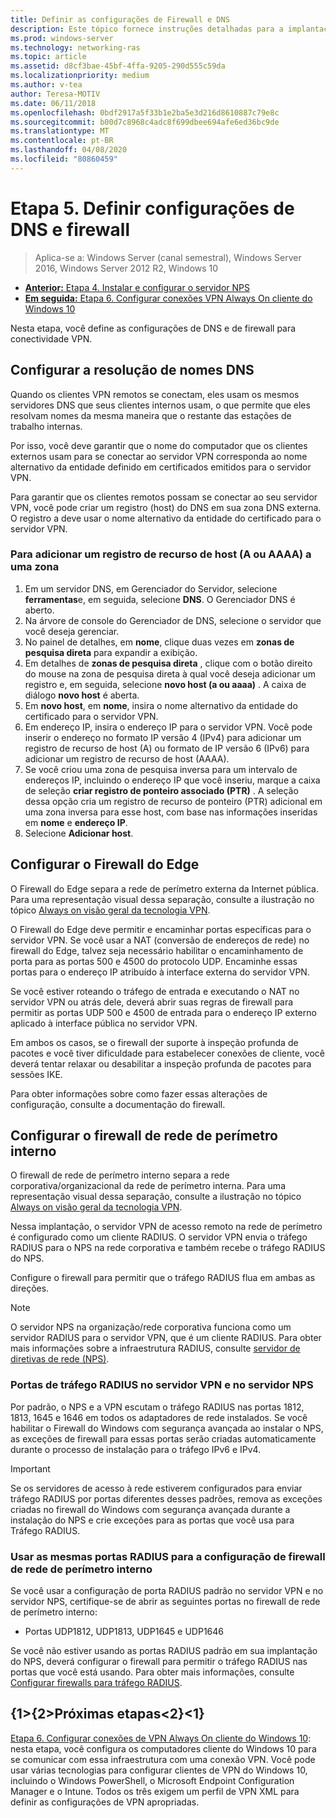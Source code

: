 ```yaml
---
title: Definir as configurações de Firewall e DNS
description: Este tópico fornece instruções detalhadas para a implantação de Always On VPN no Windows Server 2016.
ms.prod: windows-server
ms.technology: networking-ras
ms.topic: article
ms.assetid: d8cf3bae-45bf-4ffa-9205-290d555c59da
ms.localizationpriority: medium
ms.author: v-tea
author: Teresa-MOTIV
ms.date: 06/11/2018
ms.openlocfilehash: 0bdf2917a5f33b1e2ba5e3d216d8610887c79e8c
ms.sourcegitcommit: b00d7c8968c4adc8f699dbee694afe6ed36bc9de
ms.translationtype: MT
ms.contentlocale: pt-BR
ms.lasthandoff: 04/08/2020
ms.locfileid: "80860459"
---
```

# <a name="step-5-configure-dns-and-firewall-settings"></a>Etapa 5. Definir configurações de DNS e firewall

>Aplica-se a: Windows Server (canal semestral), Windows Server 2016, Windows Server 2012 R2, Windows 10

- [**Anterior:** Etapa 4. Instalar e configurar o servidor NPS](vpn-deploy-nps.md)
- [**Em seguida:** Etapa 6. Configurar conexões VPN Always On cliente do Windows 10](vpn-deploy-client-vpn-connections.md)

Nesta etapa, você define as configurações de DNS e de firewall para conectividade VPN.

## <a name="configure-dns-name-resolution"></a>Configurar a resolução de nomes DNS

Quando os clientes VPN remotos se conectam, eles usam os mesmos servidores DNS que seus clientes internos usam, o que permite que eles resolvam nomes da mesma maneira que o restante das estações de trabalho internas.

Por isso, você deve garantir que o nome do computador que os clientes externos usam para se conectar ao servidor VPN corresponda ao nome alternativo da entidade definido em certificados emitidos para o servidor VPN.

Para garantir que os clientes remotos possam se conectar ao seu servidor VPN, você pode criar um registro (host) do DNS em sua zona DNS externa. O registro a deve usar o nome alternativo da entidade do certificado para o servidor VPN.

### <a name="to-add-a-host-a-or-aaaa-resource-record-to-a-zone"></a>Para adicionar um registro de recurso de host (A ou AAAA) a uma zona

1. Em um servidor DNS, em Gerenciador do Servidor, selecione **ferramentas**e, em seguida, selecione **DNS**. O Gerenciador DNS é aberto.
2. Na árvore de console do Gerenciador de DNS, selecione o servidor que você deseja gerenciar.
3. No painel de detalhes, em **nome**, clique duas vezes em **zonas de pesquisa direta** para expandir a exibição.
4. Em detalhes de **zonas de pesquisa direta** , clique com o botão direito do mouse na zona de pesquisa direta à qual você deseja adicionar um registro e, em seguida, selecione **novo host (a ou aaaa)** . A caixa de diálogo **novo host** é aberta.
5. Em **novo host**, em **nome**, insira o nome alternativo da entidade do certificado para o servidor VPN.
6. Em endereço IP, insira o endereço IP para o servidor VPN. Você pode inserir o endereço no formato IP versão 4 (IPv4) para adicionar um registro de recurso de host (A) ou formato de IP versão 6 (IPv6) para adicionar um registro de recurso de host (AAAA).
7. Se você criou uma zona de pesquisa inversa para um intervalo de endereços IP, incluindo o endereço IP que você inseriu, marque a caixa de seleção **criar registro de ponteiro associado (PTR)** .  A seleção dessa opção cria um registro de recurso de ponteiro (PTR) adicional em uma zona inversa para esse host, com base nas informações inseridas em **nome** e **endereço IP**.
8. Selecione **Adicionar host**.

## <a name="configure-the-edge-firewall"></a>Configurar o Firewall do Edge

O Firewall do Edge separa a rede de perímetro externa da Internet pública. Para uma representação visual dessa separação, consulte a ilustração no tópico [Always on visão geral da tecnologia VPN](../always-on-vpn-technology-overview.md).

O Firewall do Edge deve permitir e encaminhar portas específicas para o servidor VPN. Se você usar a NAT (conversão de endereços de rede) no firewall do Edge, talvez seja necessário habilitar o encaminhamento de porta para as portas 500 e 4500 do protocolo UDP. Encaminhe essas portas para o endereço IP atribuído à interface externa do servidor VPN.

Se você estiver roteando o tráfego de entrada e executando o NAT no servidor VPN ou atrás dele, deverá abrir suas regras de firewall para permitir as portas UDP 500 e 4500 de entrada para o endereço IP externo aplicado à interface pública no servidor VPN.

Em ambos os casos, se o firewall der suporte à inspeção profunda de pacotes e você tiver dificuldade para estabelecer conexões de cliente, você deverá tentar relaxar ou desabilitar a inspeção profunda de pacotes para sessões IKE.

Para obter informações sobre como fazer essas alterações de configuração, consulte a documentação do firewall.

## <a name="configure-the-internal-perimeter-network-firewall"></a>Configurar o firewall de rede de perímetro interno

O firewall de rede de perímetro interno separa a rede corporativa/organizacional da rede de perímetro interna. Para uma representação visual dessa separação, consulte a ilustração no tópico [Always on visão geral da tecnologia VPN](../always-on-vpn-technology-overview.md).

Nessa implantação, o servidor VPN de acesso remoto na rede de perímetro é configurado como um cliente RADIUS.  O servidor VPN envia o tráfego RADIUS para o NPS na rede corporativa e também recebe o tráfego RADIUS do NPS.

Configure o firewall para permitir que o tráfego RADIUS flua em ambas as direções.

>[!NOTE]
>O servidor NPS na organização/rede corporativa funciona como um servidor RADIUS para o servidor VPN, que é um cliente RADIUS. Para obter mais informações sobre a infraestrutura RADIUS, consulte [servidor de diretivas de rede (NPS)](../../../../../networking/technologies/nps/nps-top.md).

### <a name="radius-traffic-ports-on-the-vpn-server-and-nps-server"></a>Portas de tráfego RADIUS no servidor VPN e no servidor NPS

Por padrão, o NPS e a VPN escutam o tráfego RADIUS nas portas 1812, 1813, 1645 e 1646 em todos os adaptadores de rede instalados. Se você habilitar o Firewall do Windows com segurança avançada ao instalar o NPS, as exceções de firewall para essas portas serão criadas automaticamente durante o processo de instalação para o tráfego IPv6 e IPv4.

>[!IMPORTANT]
>Se os servidores de acesso à rede estiverem configurados para enviar tráfego RADIUS por portas diferentes desses padrões, remova as exceções criadas no firewall do Windows com segurança avançada durante a instalação do NPS e crie exceções para as portas que você usa para Tráfego RADIUS.

### <a name="use-the-same-radius-ports-for-the-internal-perimeter-network-firewall-configuration"></a>Usar as mesmas portas RADIUS para a configuração de firewall de rede de perímetro interno

Se você usar a configuração de porta RADIUS padrão no servidor VPN e no servidor NPS, certifique-se de abrir as seguintes portas no firewall de rede de perímetro interno:

- Portas UDP1812, UDP1813, UDP1645 e UDP1646

Se você não estiver usando as portas RADIUS padrão em sua implantação do NPS, deverá configurar o firewall para permitir o tráfego RADIUS nas portas que você está usando. Para obter mais informações, consulte [Configurar firewalls para tráfego RADIUS](../../../../../networking/technologies/nps/nps-firewalls-configure.md).

## <a name="next-steps"></a>{1&gt;{2&gt;Próximas etapas&lt;2}&lt;1}

[Etapa 6. Configurar conexões de VPN Always On cliente do Windows 10](vpn-deploy-client-vpn-connections.md): nesta etapa, você configura os computadores cliente do Windows 10 para se comunicar com essa infraestrutura com uma conexão VPN. Você pode usar várias tecnologias para configurar clientes de VPN do Windows 10, incluindo o Windows PowerShell, o Microsoft Endpoint Configuration Manager e o Intune. Todos os três exigem um perfil de VPN XML para definir as configurações de VPN apropriadas.